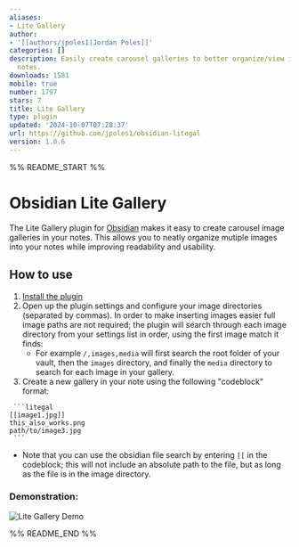 ```yaml
---
aliases:
- Lite Gallery
author:
- '[[authors/jpoles1|Jordan Poles]]'
categories: []
description: Easily create carousel galleries to better organize/view images in your
  notes.
downloads: 1581
mobile: true
number: 1797
stars: 7
title: Lite Gallery
type: plugin
updated: '2024-10-07T07:28:37'
url: https://github.com/jpoles1/obsidian-litegal
version: 1.0.6
---
```


%% README_START %%

# Obsidian Lite Gallery

The Lite Gallery plugin for [Obsidian](https://obsidian.md) makes it easy to create carousel image galleries in your notes. This allows you to neatly organize mutiple images into your notes while improving readability and usability. 

## How to use

1) [Install the plugin](https://help.obsidian.md/Extending+Obsidian/Community+plugins)
2) Open up the plugin settings and configure your image directories (separated by commas). In order to make inserting images easier full image paths are not required; the plugin will search through each image directory from your settings list in order, using the first image match it finds: 
    - For example `/,images,media` will first search the root folder of your vault, then the `images` directory, and finally the `media` directory to search for each image in your gallery.
3) Create a new gallery in your note using the following "codeblock" format:
```
 ```litegal
[[image1.jpg]]
this_also_works.png
path/to/image3.jpg
 ```
```
  - Note that you can use the obsidian file search by entering `[[` in the codeblock; this will not include an absolute path to the file, but as long as the file is in the image directory.

### Demonstration:

![Lite Gallery Demo](https://raw.githubusercontent.com/jpoles1/obsidian-litegal/955cd5f6f50048b9f8593bf46aa5c477a30976d5/litegaldemo.gif)

%% README_END %%